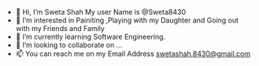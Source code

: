 - 👋 Hi, I’m Sweta Shah My user Name is @Sweta8430 
- 👀 I’m interested in Painiting ,Playing with my Daughter and Going out with my Friends and Family
- 🌱 I’m currently learning Software Engineering.
- 💞️ I’m looking to collaborate on ...
- 📫 You can reach me on my Email Address swetashah.8430@gmail.com

<!---
Sweta8430/Sweta8430 is a ✨ special ✨ repository because its `README.md` (this file) appears on your GitHub profile.
You can click the Preview link to take a look at your changes.
--->
